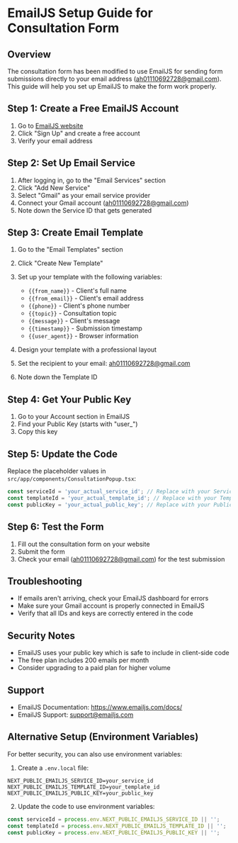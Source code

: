 # EmailJS Setup Guide for Consultation Form

## Overview
The consultation form has been modified to use EmailJS for sending form submissions directly to your email address (ah01110692728@gmail.com). This guide will help you set up EmailJS to make the form work properly.

## Step 1: Create a Free EmailJS Account
1. Go to [EmailJS website](https://www.emailjs.com/)
2. Click "Sign Up" and create a free account
3. Verify your email address

## Step 2: Set Up Email Service
1. After logging in, go to the "Email Services" section
2. Click "Add New Service"
3. Select "Gmail" as your email service provider
4. Connect your Gmail account (ah01110692728@gmail.com)
5. Note down the Service ID that gets generated

## Step 3: Create Email Template
1. Go to the "Email Templates" section
2. Click "Create New Template"
3. Set up your template with the following variables:
   - `{{from_name}}` - Client's full name
   - `{{from_email}}` - Client's email address
   - `{{phone}}` - Client's phone number
   - `{{topic}}` - Consultation topic
   - `{{message}}` - Client's message
   - `{{timestamp}}` - Submission timestamp
   - `{{user_agent}}` - Browser information

4. Design your template with a professional layout
5. Set the recipient to your email: ah01110692728@gmail.com
6. Note down the Template ID

## Step 4: Get Your Public Key
1. Go to your Account section in EmailJS
2. Find your Public Key (starts with "user_")
3. Copy this key

## Step 5: Update the Code
Replace the placeholder values in `src/app/components/ConsultationPopup.tsx`:

```typescript
const serviceId = 'your_actual_service_id'; // Replace with your Service ID
const templateId = 'your_actual_template_id'; // Replace with your Template ID
const publicKey = 'your_actual_public_key'; // Replace with your Public Key
```

## Step 6: Test the Form
1. Fill out the consultation form on your website
2. Submit the form
3. Check your email (ah01110692728@gmail.com) for the test submission

## Troubleshooting
- If emails aren't arriving, check your EmailJS dashboard for errors
- Make sure your Gmail account is properly connected in EmailJS
- Verify that all IDs and keys are correctly entered in the code

## Security Notes
- EmailJS uses your public key which is safe to include in client-side code
- The free plan includes 200 emails per month
- Consider upgrading to a paid plan for higher volume

## Support
- EmailJS Documentation: https://www.emailjs.com/docs/
- EmailJS Support: support@emailjs.com

## Alternative Setup (Environment Variables)
For better security, you can also use environment variables:

1. Create a `.env.local` file:
```
NEXT_PUBLIC_EMAILJS_SERVICE_ID=your_service_id
NEXT_PUBLIC_EMAILJS_TEMPLATE_ID=your_template_id
NEXT_PUBLIC_EMAILJS_PUBLIC_KEY=your_public_key
```

2. Update the code to use environment variables:
```typescript
const serviceId = process.env.NEXT_PUBLIC_EMAILJS_SERVICE_ID || '';
const templateId = process.env.NEXT_PUBLIC_EMAILJS_TEMPLATE_ID || '';
const publicKey = process.env.NEXT_PUBLIC_EMAILJS_PUBLIC_KEY || '';
